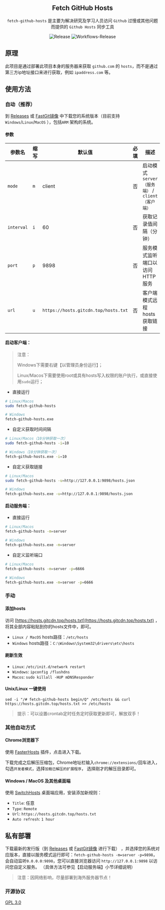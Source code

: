 <div align="center">
<h2>Fetch GitHub Hosts</h2>

`fetch-github-hosts` 是主要为解决研究及学习人员访问 `Github` 过慢或其他问题而提供的 `Github Hosts` 同步工具

![Release](https://img.shields.io/github/v/release/Licoy/fetch-github-hosts.svg?logo=git)
![Workflows-Release](https://github.com/Licoy/fetch-github-hosts/workflows/Release/badge.svg)

</div>

## 原理

此项目是通过部署此项目本身的服务器来获取 `github.com` 的 `hosts`，而不是通过第三方ip地址接口来进行获取，例如 `ipaddress.com` 等。

## 使用方法

### 自动（推荐）

到 [Releases](https://github.com/Licoy/fetch-github-hosts/releases)
或 [FastGit镜像](https://hub.fastgit.xyz/Licoy/fetch-github-hosts/releases) 中下载您的系统版本（目前支持`Windows`/`Linux`/`MacOS`
），包括`ARM`
架构的系统。

#### 参数

| 参数名        | 缩写  | 默认值                                  | 必填  | 描述                                 |
|------------|-----|--------------------------------------|-----|------------------------------------|
| `mode`     | `m` | client                               | 否   | 启动模式 `server（服务端）` / `client（客户端）` |
| `interval` | `i` | 60                                   | 否   | 获取记录值间隔（分钟）                        |
| `port`     | `p` | 9898                                 | 否   | 服务模式监听端口以访问HTTP服务                  |
| `url`      | `u` | `https://hosts.gitcdn.top/hosts.txt` | 否   | 客户端模式远程hosts获取链接                   |

#### 启动客户端：

> 注意：
>
> Windows下需要右键【以管理员身份运行】；
>
> Linux/Macos下需要使用root或具有hosts写入权限的账户执行，或直接使用`sudo`运行；

- 直接运行

```bash
# Linux/Macos
sudo fetch-github-hosts

# Windows
fetch-github-hosts.exe
```

- 自定义获取时间间隔

```bash
# Linux/Macos（10分钟获取一次）
sudo fetch-github-hosts -i=10

# Windows（10分钟获取一次）
fetch-github-hosts.exe -i=10
```

- 自定义获取链接

```bash
# Linux/Macos
sudo fetch-github-hosts -u=http://127.0.0.1:9898/hosts.json

# Windows
fetch-github-hosts.exe -u=http://127.0.0.1:9898/hosts.json
```

#### 启动服务端：

- 直接运行

```bash
# Linux/Macos
fetch-github-hosts -m=server

# Windows
fetch-github-hosts.exe -m=server
```

- 自定义监听端口

```bash
# Linux/Macos
fetch-github-hosts -m=server -p=6666

# Windows
fetch-github-hosts.exe -m=server -p=6666
```

### 手动

#### 添加hosts

访问 [https://hosts.gitcdn.top/hosts.txt](https://hosts.gitcdn.top/hosts.txt) ，
将其全部内容粘贴到你的hosts文件中，即可。

- `Linux / MacOS` hosts路径：`/etc/hosts`
- `Windows` hosts路径：`C:\Windows\System32\drivers\etc\hosts`

#### 刷新生效

- `Linux`: `/etc/init.d/network restart`
- `Windows`: `ipconfig /flushdns`
- `Macos`: `sudo killall -HUP mDNSResponder`

#### Unix/Linux 一键使用

```shell
sed -i "/# fetch-github-hosts begin/Q" /etc/hosts && curl https://hosts.gitcdn.top/hosts.txt >> /etc/hosts
```

> 提示：可以设置crontab定时任务定时获取更新即可，解放双手！

### 其他自动方式

#### Chrome浏览器下

使用 [FasterHosts](https://github.com/gauseen/faster-hosts) 插件，点击进入下载。

下载完成之后解压压缩包，Chrome地址栏输入`chrome://extensions/`回车进入，勾选`开发者模式`，选择`加载已解压的扩展程序`，
选择刚才的解压目录即可。

#### Windows / MacOS 及其他桌面端

使用 [SwitchHosts](https://swh.app/) 桌面端应用，安装添加新规则：

- `Title`: 任意
- `Type`: `Remote`
- `Url`: `https://hosts.gitcdn.top/hosts.txt`
- `Auto refresh`: `1 hour`

## 私有部署

下载最新的发行版（到 [Releases](https://github.com/Licoy/fetch-github-hosts/releases)
或 [FastGit镜像](https://hub.fastgit.xyz/Licoy/fetch-github-hosts/releases) 进行下载）
，并选择您的系统对应版本，直接以服务模式运行即可：`fetch-github-hosts -m=server -p=9898`，会自动监听`0.0.0.0:9898`，您可以直接浏览器访问 `http://127.0.0.1:9898`
以访问您自定义服务。
（具体方法可参见【启动服务端】小节详细说明）

> 注意：因网络影响，尽量部署到海外服务器节点！

### 开源协议

[GPL 3.0](https://github.com/Licoy/fetch-github-hosts/blob/main/LICENSE)
